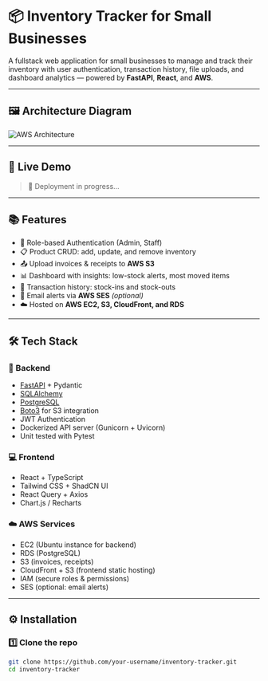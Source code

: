 # 📦 Inventory Tracker for Small Businesses

A fullstack web application for small businesses to manage and track their inventory with user authentication, transaction history, file uploads, and dashboard analytics — powered by **FastAPI**, **React**, and **AWS**.

---

## 🖼️ Architecture Diagram

![AWS Architecture](./A_diagram_of_an_Inventory_Tracker_application_arch.png)

---

## 🚀 Live Demo

> 🚧 Deployment in progress...

---

## 📚 Features

- 👥 Role-based Authentication (Admin, Staff)
- 📋 Product CRUD: add, update, and remove inventory
- 📤 Upload invoices & receipts to **AWS S3**
- 📊 Dashboard with insights: low-stock alerts, most moved items
- 🧾 Transaction history: stock-ins and stock-outs
- 📧 Email alerts via **AWS SES** *(optional)*
- ☁️ Hosted on **AWS EC2, S3, CloudFront, and RDS**

---

## 🛠️ Tech Stack

### 🔧 Backend
- [FastAPI](https://fastapi.tiangolo.com/) + Pydantic
- [SQLAlchemy](https://www.sqlalchemy.org/)
- [PostgreSQL](https://aws.amazon.com/rds/)
- [Boto3](https://boto3.amazonaws.com/v1/documentation/api/latest/index.html) for S3 integration
- JWT Authentication
- Dockerized API server (Gunicorn + Uvicorn)
- Unit tested with Pytest

### 💻 Frontend
- React + TypeScript
- Tailwind CSS + ShadCN UI
- React Query + Axios
- Chart.js / Recharts

### ☁️ AWS Services
- EC2 (Ubuntu instance for backend)
- RDS (PostgreSQL)
- S3 (invoices, receipts)
- CloudFront + S3 (frontend static hosting)
- IAM (secure roles & permissions)
- SES (optional: email alerts)

---

## ⚙️ Installation

### 1️⃣ Clone the repo
```bash
git clone https://github.com/your-username/inventory-tracker.git
cd inventory-tracker

